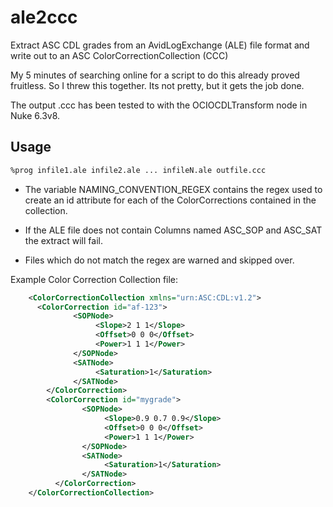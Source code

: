 # ale2ccc

Extract ASC CDL grades from an AvidLogExchange (ALE) file format and write out to an ASC ColorCorrectionCollection (CCC)

My 5 minutes of searching online for a script to do this already proved fruitless. So I threw this together. Its not pretty, but it gets the job done.

The output .ccc has been tested to with the OCIOCDLTransform node in Nuke 6.3v8. 

## Usage

```bash
%prog infile1.ale infile2.ale ... infileN.ale outfile.ccc
```

* The variable NAMING_CONVENTION_REGEX contains the regex used to create an id
attribute for each of the ColorCorrections contained in the collection.

* If the ALE file does not contain Columns named ASC_SOP and ASC_SAT the extract
will fail. 

* Files which do not match the regex are warned and skipped over.

Example Color Correction Collection file:

```xml
    <ColorCorrectionCollection xmlns="urn:ASC:CDL:v1.2">
      <ColorCorrection id="af-123">
              <SOPNode>
                   <Slope>2 1 1</Slope>
                   <Offset>0 0 0</Offset>
                   <Power>1 1 1</Power>
              </SOPNode>
              <SATNode>
                   <Saturation>1</Saturation>
              </SATNode>
        </ColorCorrection>
        <ColorCorrection id="mygrade">
                <SOPNode>
                     <Slope>0.9 0.7 0.9</Slope>
                     <Offset>0 0 0</Offset>
                     <Power>1 1 1</Power>
                </SOPNode>
                <SATNode>
                     <Saturation>1</Saturation>
                </SATNode>
          </ColorCorrection>
    </ColorCorrectionCollection>
```
